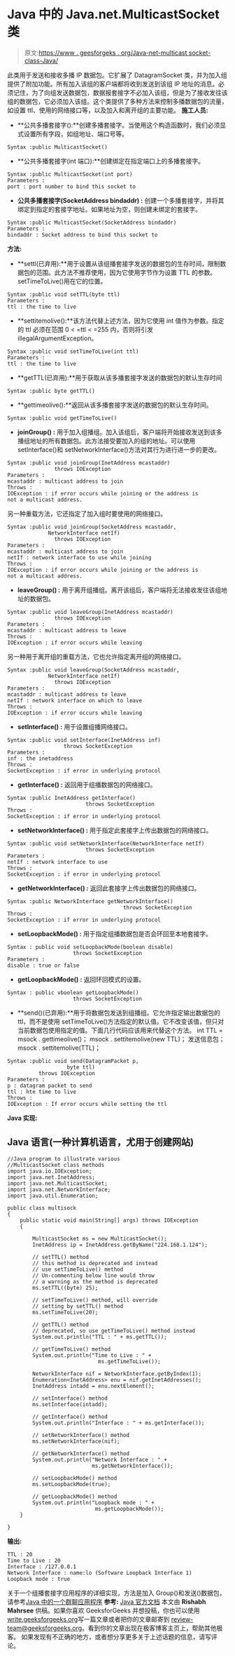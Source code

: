 # Java 中的 Java.net.MulticastSocket 类

> 原文:[https://www . geesforgeks . org/Java-net-multicast socket-class-Java/](https://www.geeksforgeeks.org/java-net-multicastsocket-class-java/)

此类用于发送和接收多播 IP 数据包。它扩展了 DatagramSocket 类，并为加入组提供了附加功能。所有加入该组的客户端都将收到发送到该组 IP 地址的消息。必须记住，为了向组发送数据包，数据报套接字不必加入该组，但是为了接收发往该组的数据包，它必须加入该组。这个类提供了多种方法来控制多播数据包的流量，如设置 ttl、使用的网络接口等，以及加入和离开组的主要功能。
**施工人员:**

*   **公共多播套接字():**创建多播套接字。当使用这个构造函数时，我们必须显式设置所有字段，如组地址、端口号等。

```
Syntax :public MulticastSocket() 
```

*   **公共多播套接字(int 端口):**创建绑定在指定端口上的多播套接字。

```
Syntax :public MulticastSocket(int port) 
Parameters : 
port : port number to bind this socket to
```

*   **公共多播套接字(SocketAddress bindaddr) :** 创建一个多播套接字，并将其绑定到指定的套接字地址。如果地址为空，则创建未绑定的套接字。

```
Syntax :public MulticastSocket(SocketAddress bindaddr) 
Parameters : 
bindaddr : Socket address to bind this socket to
```

**方法:**

*   **settl(已弃用):**用于设置从该组播套接字发送的数据包的生存时间，限制数据包的范围。此方法不推荐使用，因为它使用字节作为设置 TTL 的参数。setTimeToLive()用在它的位置。

```
Syntax :public void setTTL(byte ttl)
Parameters :
ttl : the time to live
```

*   **settitemolive():**该方法代替上述方法，因为它使用 int 值作为参数。指定的 ttl 必须在范围 0 < =ttl < =255 内，否则将引发 illegalArgumentException。

```
Syntax :public void setTimeToLive(int ttl)
Parameters :
ttl : the time to live
```

*   **getTTL(已弃用):**用于获取从该多播套接字发送的数据包的默认生存时间

```
Syntax :public byte getTTL()
```

*   **gettimeolive():**返回从该多播套接字发送的数据包的默认生存时间。

```
Syntax :public void getTimeToLive()
```

*   **joinGroup() :** 用于加入组播组。加入该组后，客户端将开始接收发送到该多播组地址的所有数据包。此方法接受要加入的组的地址。可以使用 setInterface()和 setNetworkInterface()方法对其行为进行进一步的更改。

```
Syntax :public void joinGroup(InetAddress mcastaddr)
               throws IOException
Parameters :
mcastaddr : multicast address to join
Throws :
IOException : if error occurs while joining or the address is
not a multicast address.
```

另一种重载方法，它还指定了加入组时要使用的网络接口。

```
Syntax :public void joinGroup(SocketAddress mcastaddr,
             NetworkInterface netIf)
               throws IOException
Parameters :
mcastaddr : multicast address to join
netIf : network interface to use while joining
Throws :
IOException : if error occurs while joining or the address is
not a multicast address.
```

*   **leaveGroup() :** 用于离开组播组。离开该组后，客户端将无法接收发往该组地址的数据包。

```
Syntax :public void leaveGroup(InetAddress mcastaddr)
               throws IOException
Parameters :
mcastaddr : multicast address to leave
Throws :
IOException : if error occurs while leaving
```

另一种用于离开组的重载方法，它也允许指定离开组的网络接口。

```
Syntax :public void leaveGroup(SocketAddress mcastaddr,
             NetworkInterface netIf)
               throws IOException
Parameters :
mcastaddr : multicast address to leave
netIf : network interface on which to leave
Throws :
IOException : if error occurs while leaving
```

*   **setInterface() :** 用于设置组播网络接口。

```
Syntax :public void setInterface(InetAddress inf)
                  throws SocketException
Parameters :
inf : the inetaddress
Throws :
SocketException : if error in underlying protocol
```

*   **getInterface() :** 返回用于组播数据包的网络接口。

```
Syntax :public InetAddress getInterface()
                         throws SocketException
Throws :
SocketException : if error in underlying protocol
```

*   **setNetworkInterface() :** 用于指定此套接字上传出数据包的网络接口。

```
Syntax :public void setNetworkInterface(NetworkInterface netIf)
                         throws SocketException
Parameters :
netIf : network interface to use
Throws :
SocketException : if error in underlying protocol
```

*   **getNetworkInterface() :** 返回此套接字上传出数据包的网络接口。

```
Syntax :public NetworkInterface getNetworkInterface()
                                     throws SocketException
Throws :
SocketException : if error in underlying protocol
```

*   **setLoopbackMode() :** 用于指定组播数据包是否会环回至本地套接字。

```
Syntax : public void setLoopbackMode(boolean disable)
                     throws SocketException
Parameters :
disable : true or false
```

*   **getLoopbackMode() :** 返回环回模式的设置。

```
Syntax : public vboolean getLoopbackMode()
                     throws SocketException
```

*   **send()(已弃用):**用于将数据包发送到组播组。它允许指定输出数据包的 ttl，而不是使用 setTimeToLive()方法指定的默认值。它不改变该值，但只对当前数据包使用指定的值。下面几行代码应该用来代替这个方法。
    int TTL = msock . gettimeolive()；
    msock . settitemolive(new TTL)；
    发送信息包；
    msock . settitemolive(TTL)；

```
Syntax :public void send(DatagramPacket p,
                   byte ttl)
          throws IOException
Parameters :
p : datagram packet to send
ttl : hte time to live
Throws :
IOException : If error occurs while setting the ttl
```

**Java 实现:**

## Java 语言(一种计算机语言，尤用于创建网站)

```
//Java program to illustrate various
//MulticastSocket class methods
import java.io.IOException;
import java.net.InetAddress;
import java.net.MulticastSocket;
import java.net.NetworkInterface;
import java.util.Enumeration;

public class multisock
{
    public static void main(String[] args) throws IOException
    {

        MulticastSocket ms = new MulticastSocket();
        InetAddress ip = InetAddress.getByName("224.168.1.124");

        // setTTL() method
        // this method is deprecated and instead
        // use setTimeToLive() method
        // Un-commenting below line would throw
        // a warning as the method is deprecated
        ms.setTTL((byte) 25);

        // setTimeToLive() method, will override
        // setting by setTTL() method
        ms.setTimeToLive(20);

        // getTTL() method
        // deprecated, so use getTimeToLive() method instead
        System.out.println("TTL : " + ms.getTTL());

        // getTimeToLive() method
        System.out.println("Time to Live : " +
                             ms.getTimeToLive());

        NetworkInterface nif = NetworkInterface.getByIndex(1);
        Enumeration<InetAddress> enu = nif.getInetAddresses();
        InetAddress intadd = enu.nextElement();

        // setInterface() method
        ms.setInterface(intadd);

        // getInterface() method
        System.out.println("Interface : " + ms.getInterface());

        // setNetworkInterface() method
        ms.setNetworkInterface(nif);

        // getNetworkInterface() method
        System.out.println("Network Interface : " +
                           ms.getNetworkInterface());

        // setLoopbackMode() method
        ms.setLoopbackMode(true);

        // getLoopbackMode() method
        System.out.println("Loopback mode : " +
                            ms.getLoopbackMode());
    }

}
```

**输出:**

```
TTL : 20
Time to Live : 20
Interface : /127.0.0.1
Network Interface : name:lo (Software Loopback Interface 1)
Loopback mode : true
```

关于一个组播套接字应用程序的详细实现，方法是加入 Group()和发送()数据包，请参考[Java 中的一个群聊应用程序](https://www.geeksforgeeks.org/a-group-chat-application-in-java/)
**参考:**
[Java 官方文档](https://docs.oracle.com/javase/7/docs/api/java/net/MulticastSocket.html)
本文由 **Rishabh Mahrsee** 供稿。如果你喜欢 GeeksforGeeks 并想投稿，你也可以使用[write.geeksforgeeks.org](https://write.geeksforgeeks.org)写一篇文章或者把你的文章邮寄到 review-team@geeksforgeeks.org。看到你的文章出现在极客博客主页上，帮助其他极客。
如果发现有不正确的地方，或者想分享更多关于上述话题的信息，请写评论。